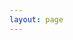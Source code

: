 ```yaml
---
layout: page
---
```


<script lang="ts" setup>
import { data } from "../index.data";
import {
  VPTeamPage,
  VPTeamPageTitle,
  VPTeamMembers,
  VPTeamPageSection
} from 'vitepress/theme'

const shuffleArray = (array) =>
  array
    .map((value) => ({ value, sort: Math.random() }))
    .sort((a, b) => a.sort - b.sort)
    .map(({ value }) => value);

const sortByContributions = (a, b) => a.contributions - b.contributions;

    
// https://vitepress.dev/reference/default-theme-team-page#show-team-members-in-a-page
// Add your full name here, if you want it to be shown
const overrides = [
  {
    login: "mj-hof",
    name: 'Martin Hofmann',
    core: true,
    title: 'Product Owner',
  },
  {
    login: "jannick-ux",
    name: 'Jannick Keller',
    core: true,
    title: 'Design Lead',
  },
  {
    login: "flubnau",
    name: 'Florian Lubnau',
    core: true,
    title: 'Designer',
  },
  {
    login: "JoCa96",
    name: 'Jonathan Leo Carle',
    core: true,
    title: 'Engineering Lead',
  },
  {
    login: "BoppLi",
    name: 'Linda Bopp',
    core: true,
    title: 'Engineer',
  },
  {
    login: "larsrickert",
    name: 'Lars Rickert',
    core: true,
    title: 'Engineer',
  },
  {
    login: "MajaZarkova",
    name: 'Maja Zarkova',
    core: true,
    title: 'Engineer',
  },
    {
    login: "ChristianBusshoff",
    name: 'Christian Bußhoff',
    core: true,
    title: 'Engineer',
  },
  {
    login: "rhoggs-bot-test-account",
    type: "Bot",
  },
  {
    login: "oemueller",
    name: "Oliver Müller"
  },
  {
    login: "markbrockhoff",
    name: "Mark Brockhoff"
  }
];

const mapped = data.contributors.map((c) => ({
  ...c,
  avatar: c.avatar_url,
  name: c.login,
  links: [
    { icon: 'github', link: c.html_url },
  ],
  ...overrides.find(n => c.login === n.login)
}));

const coreMembers = mapped.filter(m => m.core);
const bots = mapped.filter(m => m.type === "Bot").sort(sortByContributions);
const contributors = mapped.filter(m => !bots.includes(m) && !coreMembers.includes(m)).sort(sortByContributions);
</script>

<VPTeamPage>
  <VPTeamPageTitle>
    <template #title>Meet the team 👋</template>
    <template #lead>
      onyx is maintained by a dedicated team at <a href="https://it.schwarz">Schwarz IT</a>. Below you will find the core members of our team.
      <br><br>
      Are you looking for a bug report or feature request?
      <br><br>
      Then please use our <a href="https://github.com/SchwarzIT/onyx/issues">GitHub issues</a>.
      For general Q&A, announcements and polls feel free to visit our community space via <a href="https://github.com/SchwarzIT/onyx/discussions/categories/q-a">GitHub discussions</a>.
    </template>

  </VPTeamPageTitle>
  
  <VPTeamMembers size="medium" :members="shuffleArray(coreMembers)" />
  <VPTeamPageSection>
    <template #title>Thank you to all contributors 🙏</template>
    <template #members>
      <VPTeamMembers size="small" :members="contributors" />
    </template>
  </VPTeamPageSection>
  <VPTeamPageSection>
    <template #title>Our hardworking bots 🤖</template>
    <template #members>
      <VPTeamMembers size="small" :members="bots" />
    </template>
  </VPTeamPageSection>
</VPTeamPage>

